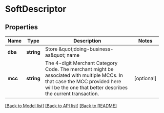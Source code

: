 # SoftDescriptor

## Properties
Name | Type | Description | Notes
------------ | ------------- | ------------- | -------------
**dba** | **string** | Store \&quot;doing-business-as\&quot; name | 
**mcc** | **string** | The 4-digit Merchant Category Code. The merchant might be associated with multiple MCCs. In that case the MCC provided here will be the one that better describes the current transaction. | [optional] 

[[Back to Model list]](../README.md#documentation-for-models) [[Back to API list]](../README.md#documentation-for-api-endpoints) [[Back to README]](../README.md)


